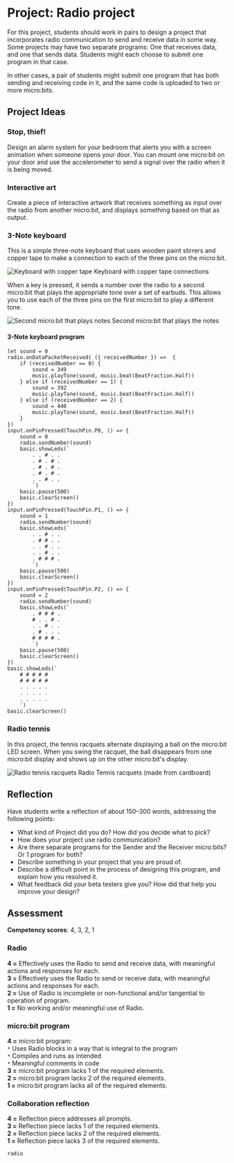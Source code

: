 # Project: Radio project

For this project, students should work in pairs to design a project that incorporates radio communication to send and receive data in some way. Some projects may have two separate programs: One that receives data, and one that sends data. Students might each choose to submit one program in that case.

In other cases, a pair of students might submit one program that has both sending and receiving code in it, and the same code is uploaded to two or more micro:bits.

## Project Ideas

### Stop, thief!

Design an alarm system for your bedroom that alerts you with a screen animation when someone opens your door. You can mount one micro:bit on your door and use the accelerometer to send a signal over the radio when it is being moved.

### Interactive art

Create a piece of interactive artwork that receives something as input over the radio from another micro:bit, and displays something based on that as output.

### 3-Note keyboard

This is a simple three-note keyboard that uses wooden paint stirrers and copper tape to make a connection to each of the three pins on the micro:bit.

![Keyboard with copper tape](/static/courses/csintro/radio/keyboard-copper-tape.png)
Keyboard with copper tape connections

When a key is pressed, it sends a number over the radio to a second micro:bit that plays the appropriate tone over a set of earbuds. This allows you to use each of the three pins on the first micro:bit to play a different tone.

![Second micro:bit that plays notes](/static/courses/csintro/radio/microbit-number-two.png)
Second micro:bit that plays the notes

#### 3-Note keyboard program

```blocks
let sound = 0
radio.onDataPacketReceived( ({ receivedNumber }) =>  {
    if (receivedNumber == 0) {
        sound = 349
        music.playTone(sound, music.beat(BeatFraction.Half))
    } else if (receivedNumber == 1) {
        sound = 392
        music.playTone(sound, music.beat(BeatFraction.Half))
    } else if (receivedNumber == 2) {
        sound = 440
        music.playTone(sound, music.beat(BeatFraction.Half))
    }
})
input.onPinPressed(TouchPin.P0, () => {
    sound = 0
    radio.sendNumber(sound)
    basic.showLeds(`
        . . # . .
        . # . # .
        . # . # .
        . # . # .
        . . # . .
        `)
    basic.pause(500)
    basic.clearScreen()
})
input.onPinPressed(TouchPin.P1, () => {
    sound = 1
    radio.sendNumber(sound)
    basic.showLeds(`
        . . # . .
        . # # . .
        . . # . .
        . . # . .
        . # # # .
        `)
    basic.pause(500)
    basic.clearScreen()
})
input.onPinPressed(TouchPin.P2, () => {
    sound = 2
    radio.sendNumber(sound)
    basic.showLeds(`
        . # # # .
        # . . # .
        . . # . .
        . # . . .
        # # # # .
        `)
    basic.pause(500)
    basic.clearScreen()
})
basic.showLeds(`
    # # # # #
    # # # # #
    . . . . .
    . . . . .
    . . . . .
    `)
basic.clearScreen()
```

### Radio tennis

In this project, the tennis racquets alternate displaying a ball on the micro:bit LED screen.  When you swing the racquet, the ball disappears from one micro:bit display and shows up on the other micro:bit's display.

![Radio tennis racquets](/static/courses/csintro/radio/radio-tennis-racquets.jpg)
Radio Tennis racquets (made from cardboard)

## Reflection

Have students write a reflection of about 150–300 words, addressing the following points:
* What kind of Project did you do?  How did you decide what to pick?
* How does your project use radio communication?
* Are there separate programs for the Sender and the Receiver micro:bits?  Or 1 program for both?
* Describe something in your project that you are proud of.
* Describe a difficult point in the process of designing this program, and explain how you resolved it.
* What feedback did your beta testers give you? How did that help you improve your design?

## Assessment

**Competency scores**: 4, 3, 2, 1

### Radio

**4 =** Effectively uses the Radio to send and receive data, with meaningful actions and responses for each.<br/>
**3 =** Effectively uses the Radio to send or receive data, with meaningful actions and responses for each.<br/>
**2 =** Use of Radio is incomplete or non-functional and/or tangential to operation of program.<br/>
**1 =** No working and/or meaningful use of Radio.

### micro:bit program

**4 =** micro:bit program:<br/>
`*` Uses Radio blocks in a way that is integral to the program<br/>
`*` Compiles and runs as intended<br/>
`*` Meaningful comments in code<br/>
**3 =** micro:bit program lacks 1 of the required elements.<br/>
**2 =** micro:bit program lacks 2 of the required elements.<br/>
**1 =** micro:bit program lacks all of the required elements.

### Collaboration reflection

**4 =** Reflection piece addresses all prompts.<br/>
**3 =** Reflection piece lacks 1 of the required elements.<br/>
**2 =** Reflection piece lacks 2 of the required elements.<br/>
**1 =** Reflection piece lacks 3 of the required elements.	 

```package
radio
```